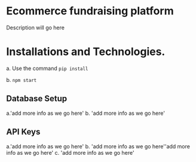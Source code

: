 # Ecommerce fundraising platform
Description will go here 


# Installations and Technologies.
a.  Use the command `pip install`

b. `npm start`

## Database Setup
a.'add more info as we go here'
b. 'add more info as we go here'

## API Keys
a.'add more info as we go here'
b. 'add more info as we go here''add more info as we go here'
c. 'add more info as we go here'
